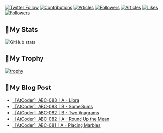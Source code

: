 [![Twitter Follow](https://img.shields.io/twitter/follow/hyperdb?label=twitter&logo=twitter&style=plastic)](https://twitter.com/hyperdb)
[![Contributions](https://badgen.org/img/qiita/hyperdb/contributions?style=plastic)](https://qiita.com/hyperdb)
[![Articles](https://badgen.org/img/qiita/hyperdb/articles?style=plastic)](https://qiita.com/hyperdb)
[![Followers](https://badgen.org/img/qiita/hyperdb/followers?style=plastic)](https://qiita.com/hyperdb)
[![Articles](https://badgen.org/img/zenn/hyperdb/articles?style=plastic)](https://zenn.dev/hyperdb)
[![Likes](https://badgen.org/img/zenn/hyperdb/likes?style=plastic)](https://zenn.dev/hyperdb)
[![Followers](https://badgen.org/img/zenn/hyperdb/followers?style=plastic)](https://zenn.dev/hyperdb)

## 🔖Ｍy Stats

[![GitHub stats](https://github-readme-stats.vercel.app/api?username=hyperdb&theme=radical&count_private=true&show_icons=true)](https://github.com/anuraghazra/github-readme-stats)

## 🔖Ｍy Trophy

[![trophy](https://github-profile-trophy.vercel.app/?username=hyperdb&theme=onedark)](https://github.com/ryo-ma/github-profile-trophy)

## 🔖Ｍy Blog Post

<!-- BLOG-POST-LIST:START -->
- [［AtCoder］ABC-083｜A - Libra](https://zenn.dev/hyperdb/articles/e94bc479080d64)
- [［AtCoder］ABC-083｜B - Some Sums](https://zenn.dev/hyperdb/articles/28ea79f1283c67)
- [［AtCoder］ABC-082｜B - Two Anagrams](https://zenn.dev/hyperdb/articles/36e8176afd248c)
- [［AtCoder］ABC-082｜A - Round Up the Mean](https://zenn.dev/hyperdb/articles/2277f16d6b8c5a)
- [［AtCoder］ABC-081｜A - Placing Marbles](https://zenn.dev/hyperdb/articles/d5e9cbf0375e40)
<!-- BLOG-POST-LIST:END -->
